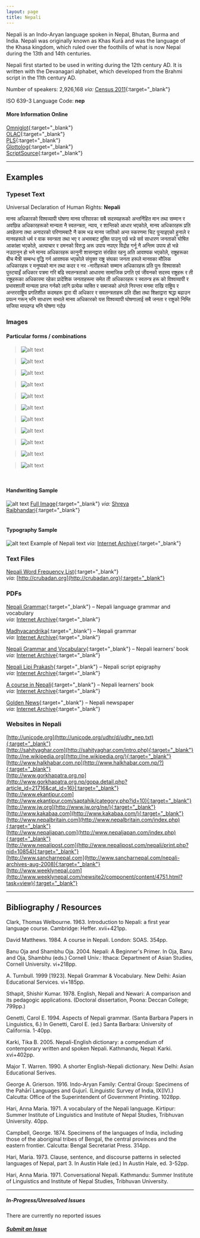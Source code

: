 ```yaml
---
layout: page
title: Nepali
---
```


Nepali is an Indo-Aryan language spoken in Nepal, Bhutan, Burma and India. Nepali was originally known as Khas Kurā and was the language of the Khasa kingdom, which ruled over the foothills of what is now Nepal during the 13th and 14th centuries.

Nepali first started to be used in writing during the 12th century AD. It is written with the Devanagari alphabet, which developed from the Brahmi script in the 11th century AD.

Number of speakers: 2,926,168 *via:* [Census 2011](../devanagari-overview/Census-of-India-2011-Language.pdf){:target="_blank"}  

ISO 639-3 Language Code: **nep**  

#### More Information Online

[Omniglot](https://omniglot.com/writing/nepali.htm){:target="_blank"}  
[OLAC](http://www.language-archives.org/language/nep){:target="_blank"}  
[PLS](http://www.peopleslinguisticsurvey.org/bhasha-sample.aspx?id=675){:target="_blank"}  
[Glottolog](https://glottolog.org/resource/languoid/id/nepa1254){:target="_blank"}  
[ScriptSource](https://www.scriptsource.org/cms/scripts/page.php?item_id=language_detail&key=nep){:target="_blank"}


----


## Examples

### Typeset Text

Universal Declaration of Human Rights: **Nepali**

मानव अधिकारको विश्वव्यापी घोषणा
     मानव परिवारका सबै सदस्यहरूको अन्तर्निहित मान तथा सम्मान र अवछिन्न अधिकारहरूको मान्यता नै स्वतन्त्रता, न्याय, र शान्तिको आधार भएकोले,
     मानव अधिकारहरू प्रति अवहेलना तथा अनादरको परिणामबाटै नै काम भड मानव जातिको अन्त स्करणमा चिट पुर्‍याइएको हुनाले र मानवहरूले धर्म र वाक स्वन्त्रता तथा भए र अभावबाट मुक्ति पाउनु पर्छ भन्ने सर्व साधारण जनताको घोषित आकांक्षा भएकोले,
     अत्याचार र दमनको विरुद्ध अरू उपाय नपाएर विद्रोह गर्नू नै अन्तिम उपाय हो भन्ने नउठानुन हो भने मानव अधिकारहरू कानुनी शासनद्वारा संरक्षित रहनु अति आवश्यक भएकोले,
     राष्ट्रहरूका बीच मैत्री सम्बन्ध वृद्धि गर्न आवश्यक भएकोले
     संयुक्त राष्ट्र संघका जनता हरूले मानवका मौलिक अधिकारहरू र मनुष्यको मान तथा कदर र नर -नारीहरूको सम्मान अधिकारहरू प्रति पुनः विश्वासको पुस्ट्याइँ अधिकार पत्रमा गरि बढि स्वतन्त्रताको आधारमा सामाजिक प्रगति एवं जीवनको
     सदस्य राष्ट्रहरू र ती राष्ट्रहरूका अधिकारमा रहेका प्रादेशिक जनताहरूमा समेत ती अधिकारहरू र स्वतन्त्र हरू को विश्वव्यापी र प्रभावशाली मान्यता प्राप्त गर्नको लागि प्रत्येक व्यक्ति र समाजको अंगले निरन्तर मनमा राखि राष्ट्रिय र अन्तरराष्ट्रिय प्रगतिशील कदमहरू द्वारा यी अधिकार र सवतन्त्रताहरू प्रति दीक्षा तथा शिक्षाद्वारा श्रद्धा बढाउन प्रयत्न गरून् भनि साधारण सभाले मानव अधिकारको यस विश्वव्यापी घोषणालाई सबै जनता र राष्ट्रको निम्ति सजिया मापदण्ड भनि घोषणा गर्दछ


### Images

#### Particular forms / combinations

>![alt text](/images/01.png)  

>![alt text](/images/02.png)  

>![alt text](/images/03.png)  

>![alt text](/images/05.png)  

>![alt text](/images/11.png)  

>![alt text](/images/06.png)  

>![alt text](/images/08.png)  

>![alt text](/images/07.png)  

>![alt text](/images/09.png)  

>![alt text](/images/10.png)  

>![alt text](/images/04.png)  

 &nbsp;  


#### Handwriting Sample

![alt text](/images/Nepali-handwriting-01.png)
[Full Image](/images/Nepali-handwriting-01.jpeg){:target="_blank"} *via:* [Shreya Rajbhandari](https://www.quora.com/What-does-your-Nepali-Handwriting-look-like){:target="_blank"}  
&nbsp;  


#### Typography Sample

![alt text](/images/nepali.png)
Example of Nepali text
*via:* [Internet Archive](https://archive.org/details/kalpalok-1){:target="_blank"}


### Text Files

[Nepali Word Frequency List](/basic-info/nepali-word-frequency.txt){:target="_blank"}  
*via:* [http://crubadan.org](http://crubadan.org){:target="_blank"}


### PDFs

[Nepali Grammar](/samples/Nepali-01.pdf){:target="_blank"} – Nepali language grammar and vocabulary  
*via:* [Internet Archive](https://archive.org/details/in.ernet.dli.2015.109540){:target="_blank"}

[Madhyacandrika](/samples/Nepali-02.pdf){:target="_blank"} – Nepali grammar  
*via:* [Internet Archive](https://archive.org/details/madhyacandrik00sharuoft){:target="_blank"}

[Nepali Grammar and Vocabulary](/samples/Nepali-03.pdf){:target="_blank"} – Nepali learners’ book  
*via:* [Internet Archive](https://archive.org/details/nepaligrammarvoc0000turn){:target="_blank"}

[Nepali Lipi Prakash](/samples/Nepali-04.pdf){:target="_blank"} – Nepali script epigraphy  
*via:* [Internet Archive](https://archive.org/details/NepalLipiPrakashHemrajShakya){:target="_blank"}

[A course in Nepali](/samples/Nepali-05.pdf){:target="_blank"} – Nepali learners’ book  
*via:* [Internet Archive](https://archive.org/details/acourseinnepalidavidmathews_202002){:target="_blank"}

[Golden News](/samples/Nepali-06.pdf){:target="_blank"} – Nepali newspaper  
*via:* [Internet Archive](https://archive.org/details/goldennewspkr_gmail_20151029){:target="_blank"}


### Websites in Nepali

[http://unicode.org](http://unicode.org/udhr/d/udhr_nep.txt){:target="_blank"}  
[http://sahityaghar.com](http://sahityaghar.com/intro.php){:target="_blank"}  
[http://ne.wikipedia.org](http://ne.wikipedia.org/){:target="_blank"}  
[http://www.halkhabar.com.np](http://www.halkhabar.com.np/?){:target="_blank"}  
[http://www.gorkhapatra.org.np](http://www.gorkhapatra.org.np/gopa.detail.php?article_id=21716&cat_id=16){:target="_blank"}  
[http://www.ekantipur.com](http://www.ekantipur.com/saptahik/category.php?id=10){:target="_blank"}  
[http://www.jw.org](http://www.jw.org/ne/){:target="_blank"}  
[http://www.kakabaa.com](http://www.kakabaa.com/){:target="_blank"}  
[http://www.nepalbritain.com](http://www.nepalbritain.com/index.php){:target="_blank"}  
[http://www.nepaljapan.com](http://www.nepaljapan.com/index.php){:target="_blank"}  
[http://www.nepalipost.com](http://www.nepalipost.com/nepali/print.php?nid=10854){:target="_blank"}  
[http://www.sancharnepal.com](http://www.sancharnepal.com/nepali-archives-aug-2008){:target="_blank"}  
[http://www.weeklynepal.com](http://www.weeklynepal.com/newsite2/component/content/4751.html?task=view){:target="_blank"} 


---

## Bibliography / Resources

Clark, Thomas Welbourne. 1963. Introduction to Nepali: a first year language course. Cambridge: Heffer. xvii+421pp.

David Matthews. 1984. A course in Nepali. London: SOAS. 354pp.

Banu Oja and Shambhu Oja. 2004. Nepali: A Beginner's Primer. In  Oja, Banu and Oja, Shambhu (eds.) Cornell Univ.: Ithaca: Department of Asian Studies, Cornell University. vi+218pp.

A. Turnbull. 1999 [1923]. Nepali Grammar & Vocabulary. New Delhi: Asian Educational Services. vi+185pp.

Sthapit, Shishir Kumar. 1978. English, Nepali and Newari: A comparison and its pedagogic applications. (Doctoral dissertation, Poona: Deccan College; 799pp.)

Genetti, Carol E. 1994. Aspects of Nepali grammar. (Santa Barbara Papers in Linguistics, 6.) In  Genetti, Carol E. (ed.) Santa Barbara: University of California. 1-40pp.

Karki, Tika B. 2005. Nepali-English dictionary: a compendium of contemporary written and spoken Nepali. Kathmandu, Nepal: Karki. xvi+402pp.

Major T. Warren. 1990. A shorter English-Nepali dictionary. New Delhi: Asian Educational Serives.

George A. Grierson. 1916. Indo-Aryan Family: Central Group: Specimens of the Pahārī Languages and Gujurī. (Linguistic Survey of India, IX(IV).) Calcutta: Office of the Superintendent of Government Printing. 1028pp.

Hari, Anna Maria. 1971. A vocabulary of the Nepali language. Kirtipur: Summer Institute of Linguistics and Institute of Nepal Studies, Tribhuvan University. 40pp.

Campbell, George. 1874. Specimens of the languages of India, including those of the aboriginal tribes of Bengal, the central provinces and the eastern frontier. Calcutta: Bengal Secretariat Press. 314pp.

Hari, Maria. 1973. Clause, sentence, and discourse patterns in selected languages of Nepal, part 3. In  Austin Hale (ed.) In Austin Hale, ed. 3-52pp.

Hari, Anna Maria. 1971. Conversational Nepali. Kathmandu: Summer Institute of Linguistics and Institute of Nepal Studies, Tribhuvan University.


---

##### In-Progress/Unresolved Issues  

There are currently no reported issues

##### [Submit an Issue](mailto:devanagari.documentation@gmail.com)